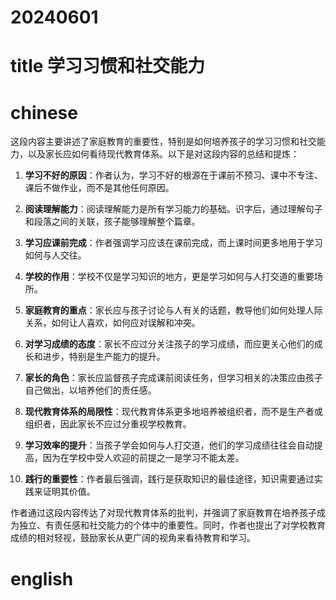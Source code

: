 
# 20240601

# title 学习习惯和社交能力

# chinese 
这段内容主要讲述了家庭教育的重要性，特别是如何培养孩子的学习习惯和社交能力，以及家长应如何看待现代教育体系。以下是对这段内容的总结和提炼：

1. **学习不好的原因**：作者认为，学习不好的根源在于课前不预习、课中不专注、课后不做作业，而不是其他任何原因。

2. **阅读理解能力**：阅读理解能力是所有学习能力的基础。识字后，通过理解句子和段落之间的关联，孩子能够理解整个篇章。

3. **学习应课前完成**：作者强调学习应该在课前完成，而上课时间更多地用于学习如何与人交往。

4. **学校的作用**：学校不仅是学习知识的地方，更是学习如何与人打交道的重要场所。

5. **家庭教育的重点**：家长应与孩子讨论与人有关的话题，教导他们如何处理人际关系，如何让人喜欢，如何应对误解和冲突。

6. **对学习成绩的态度**：家长不应过分关注孩子的学习成绩，而应更关心他们的成长和进步，特别是生产能力的提升。

7. **家长的角色**：家长应监督孩子完成课前阅读任务，但学习相关的决策应由孩子自己做出，以培养他们的责任感。

8. **现代教育体系的局限性**：现代教育体系更多地培养被组织者，而不是生产者或组织者，因此家长不应过分重视学校教育。

9. **学习效率的提升**：当孩子学会如何与人打交道，他们的学习成绩往往会自动提高，因为在学校中受人欢迎的前提之一是学习不能太差。

10. **践行的重要性**：作者最后强调，践行是获取知识的最佳途径，知识需要通过实践来证明其价值。

作者通过这段内容传达了对现代教育体系的批判，并强调了家庭教育在培养孩子成为独立、有责任感和社交能力的个体中的重要性。同时，作者也提出了对学校教育成绩的相对轻视，鼓励家长从更广阔的视角来看待教育和学习。

# english

